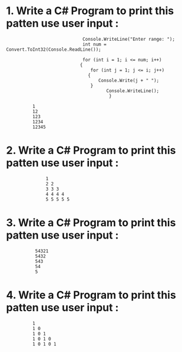 # 1. Write a C# Program to print this patten use user input :


                                 Console.WriteLine("Enter range: ");
                                 int num = Convert.ToInt32(Console.ReadLine());

                                 for (int i = 1; i <= num; i++)
                                {
                                    for (int j = 1; j <= i; j++)
                                   {
                                       Console.Write(j + " ");
                                    }
                                          Console.WriteLine();
                                           }

              1
              12
              123
              1234
              12345
              
# 2. Write a C# Program to print this patten use user input :

                   1
                   2 2
                   3 3 3
                   4 4 4 4
                   5 5 5 5 5

# 3. Write a C# Program to print this patten use user input :

               54321
               5432
               543
               54
               5

# 4. Write a C# Program to print this patten use user input :

              1
              1 0
              1 0 1
              1 0 1 0
              1 0 1 0 1
